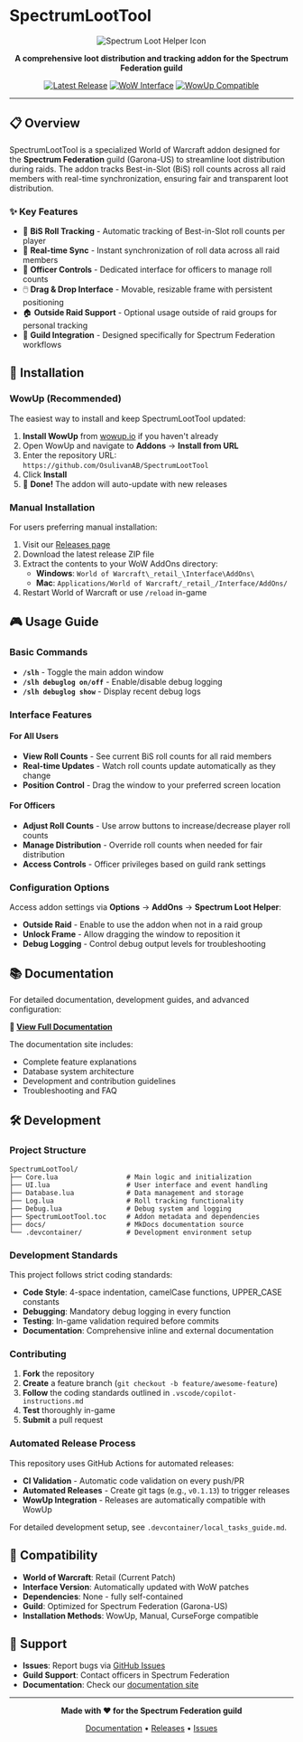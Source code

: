 # SpectrumLootTool

<div align="center">

![Spectrum Loot Helper Icon](icon.png)

**A comprehensive loot distribution and tracking addon for the Spectrum Federation guild**

[![Latest Release](https://img.shields.io/github/v/release/OsulivanAB/SpectrumLootTool)](https://github.com/OsulivanAB/SpectrumLootTool/releases)
[![WoW Interface](https://img.shields.io/badge/WoW-Retail-blue)](https://github.com/OsulivanAB/SpectrumLootTool)
[![WowUp Compatible](https://img.shields.io/badge/WowUp-Compatible-green)](https://wowup.io/)

</div>

---

## 📋 Overview

SpectrumLootTool is a specialized World of Warcraft addon designed for the **Spectrum Federation** guild (Garona-US) to streamline loot distribution during raids. The addon tracks Best-in-Slot (BiS) roll counts across all raid members with real-time synchronization, ensuring fair and transparent loot distribution.

### ✨ Key Features

- 🎲 **BiS Roll Tracking** - Automatic tracking of Best-in-Slot roll counts per player
- 🔄 **Real-time Sync** - Instant synchronization of roll data across all raid members
- 👑 **Officer Controls** - Dedicated interface for officers to manage roll counts
- 🖱️ **Drag & Drop Interface** - Movable, resizable frame with persistent positioning
- 🏠 **Outside Raid Support** - Optional usage outside of raid groups for personal tracking
- 🎯 **Guild Integration** - Designed specifically for Spectrum Federation workflows

## 🚀 Installation

### WowUp (Recommended)

The easiest way to install and keep SpectrumLootTool updated:

1. **Install WowUp** from [wowup.io](https://wowup.io/) if you haven't already
2. Open WowUp and navigate to **Addons** → **Install from URL**
3. Enter the repository URL: `https://github.com/OsulivanAB/SpectrumLootTool`
4. Click **Install**
5. 🎉 **Done!** The addon will auto-update with new releases

### Manual Installation

For users preferring manual installation:

1. Visit our [Releases page](https://github.com/OsulivanAB/SpectrumLootTool/releases)
2. Download the latest release ZIP file
3. Extract the contents to your WoW AddOns directory:
   - **Windows**: `World of Warcraft\_retail_\Interface\AddOns\`
   - **Mac**: `Applications/World of Warcraft/_retail_/Interface/AddOns/`
4. Restart World of Warcraft or use `/reload` in-game

## 🎮 Usage Guide

### Basic Commands

- **`/slh`** - Toggle the main addon window
- **`/slh debuglog on/off`** - Enable/disable debug logging
- **`/slh debuglog show`** - Display recent debug logs

### Interface Features

#### For All Users
- **View Roll Counts** - See current BiS roll counts for all raid members
- **Real-time Updates** - Watch roll counts update automatically as they change
- **Position Control** - Drag the window to your preferred screen location

#### For Officers
- **Adjust Roll Counts** - Use arrow buttons to increase/decrease player roll counts
- **Manage Distribution** - Override roll counts when needed for fair distribution
- **Access Controls** - Officer privileges based on guild rank settings

### Configuration Options

Access addon settings via **Options** → **AddOns** → **Spectrum Loot Helper**:

- **Outside Raid** - Enable to use the addon when not in a raid group
- **Unlock Frame** - Allow dragging the window to reposition it
- **Debug Logging** - Control debug output levels for troubleshooting

## 📚 Documentation

For detailed documentation, development guides, and advanced configuration:

**📖 [View Full Documentation](https://osulivanab.github.io/SpectrumLootTool/)**

The documentation site includes:
- Complete feature explanations
- Database system architecture
- Development and contribution guidelines
- Troubleshooting and FAQ

## 🛠️ Development

### Project Structure

```
SpectrumLootTool/
├── Core.lua                 # Main logic and initialization
├── UI.lua                   # User interface and event handling  
├── Database.lua             # Data management and storage
├── Log.lua                  # Roll tracking functionality
├── Debug.lua                # Debug system and logging
├── SpectrumLootTool.toc     # Addon metadata and dependencies
├── docs/                    # MkDocs documentation source
└── .devcontainer/           # Development environment setup
```

### Development Standards

This project follows strict coding standards:

- **Code Style**: 4-space indentation, camelCase functions, UPPER_CASE constants
- **Debugging**: Mandatory debug logging in every function
- **Testing**: In-game validation required before commits
- **Documentation**: Comprehensive inline and external documentation

### Contributing

1. **Fork** the repository
2. **Create** a feature branch (`git checkout -b feature/awesome-feature`)
3. **Follow** the coding standards outlined in `.vscode/copilot-instructions.md`
4. **Test** thoroughly in-game
5. **Submit** a pull request

### Automated Release Process

This repository uses GitHub Actions for automated releases:

- **CI Validation** - Automatic code validation on every push/PR
- **Automated Releases** - Create git tags (e.g., `v0.1.13`) to trigger releases
- **WowUp Integration** - Releases are automatically compatible with WowUp

For detailed development setup, see `.devcontainer/local_tasks_guide.md`.

## 🔧 Compatibility

- **World of Warcraft**: Retail (Current Patch)
- **Interface Version**: Automatically updated with WoW patches
- **Dependencies**: None - fully self-contained
- **Guild**: Optimized for Spectrum Federation (Garona-US)
- **Installation Methods**: WowUp, Manual, CurseForge compatible

## 🤝 Support

- **Issues**: Report bugs via [GitHub Issues](https://github.com/OsulivanAB/SpectrumLootTool/issues)
- **Guild Support**: Contact officers in Spectrum Federation
- **Documentation**: Check our [documentation site](https://osulivanab.github.io/SpectrumLootTool/)

---

<div align="center">

**Made with ❤️ for the Spectrum Federation guild**

[Documentation](https://osulivanab.github.io/SpectrumLootTool/) • [Releases](https://github.com/OsulivanAB/SpectrumLootTool/releases) • [Issues](https://github.com/OsulivanAB/SpectrumLootTool/issues)

</div>
